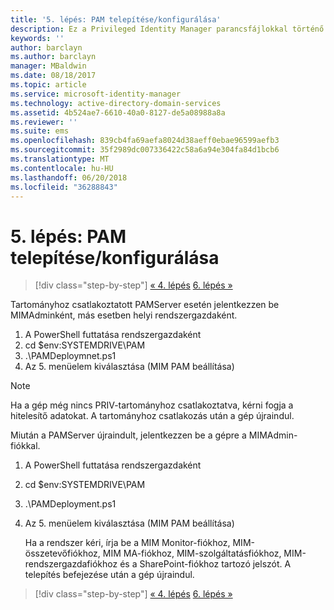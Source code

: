 ```yaml
---
title: '5. lépés: PAM telepítése/konfigurálása'
description: Ez a Privileged Identity Manager parancsfájlokkal történő konfigurálásának 5. lépése, amely a PAM kiszolgáló üzembe helyezését részletezi.
keywords: ''
author: barclayn
ms.author: barclayn
manager: MBaldwin
ms.date: 08/18/2017
ms.topic: article
ms.service: microsoft-identity-manager
ms.technology: active-directory-domain-services
ms.assetid: 4b524ae7-6610-40a0-8127-de5a08988a8a
ms.reviewer: ''
ms.suite: ems
ms.openlocfilehash: 839cb4fa69aefa8024d38aeff0ebae96599aefb3
ms.sourcegitcommit: 35f2989dc007336422c58a6a94e304fa84d1bcb6
ms.translationtype: MT
ms.contentlocale: hu-HU
ms.lasthandoff: 06/20/2018
ms.locfileid: "36288843"
---
```

# <a name="step-5-installingconfiguring-pam"></a>5. lépés: PAM telepítése/konfigurálása

> [!div class="step-by-step"]
> [« 4. lépés](sp1-step4-configuring-sharepoint.md)
> [6. lépés »](sp1-step6-setup-pam-trust.md)

Tartományhoz csatlakoztatott PAMServer esetén jelentkezzen be MIMAdminként, más esetben helyi rendszergazdaként.
1. A PowerShell futtatása rendszergazdaként
2. cd $env:SYSTEMDRIVE\PAM
3. .\PAMDeploymnet.ps1
4. Az 5. menüelem kiválasztása (MIM PAM beállítása)

>[!NOTE]
>Ha a gép még nincs PRIV-tartományhoz csatlakoztatva, kérni fogja a hitelesítő adatokat. A tartományhoz csatlakozás után a gép újraindul.

Miután a PAMServer újraindult, jelentkezzen be a gépre a MIMAdmin-fiókkal.

1. A PowerShell futtatása rendszergazdaként
2. cd $env:SYSTEMDRIVE\PAM
3. .\PAMDeployment.ps1
4. Az 5. menüelem kiválasztása (MIM PAM beállítása)

   Ha a rendszer kéri, írja be a MIM Monitor-fiókhoz, MIM-összetevőfiókhoz, MIM MA-fiókhoz, MIM-szolgáltatásfiókhoz, MIM-rendszergazdafiókhoz és a SharePoint-fiókhoz tartozó jelszót.
   A telepítés befejezése után a gép újraindul.

> [!div class="step-by-step"]
> [« 4. lépés](sp1-step4-configuring-sharepoint.md)
> [6. lépés »](sp1-step6-setup-pam-trust.md)
